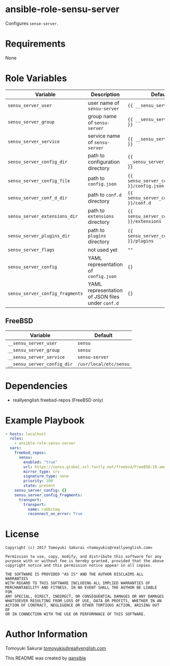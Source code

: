 # ansible-role-sensu-server

Configures `sense-server`.

# Requirements

None

# Role Variables

| Variable | Description | Default |
|----------|-------------|---------|
| `sensu_server_user` | user name of `sensu-server` | `{{ __sensu_server_user }}` |
| `sensu_server_group` | group name of `sensu-server` | `{{ __sensu_server_group }}` |
| `sensu_server_service` | service name of `sensu-server` | `{{ __sensu_server_service }}` |
| `sensu_server_config_dir` | path to configuration directory | `{{ __sensu_server_config_dir }}` |
| `sensu_server_config_file` | path to `config.json` | `{{ sensu_server_config_dir }}/config.json` |
| `sensu_server_conf_d_dir` | path to `conf.d` directory | `{{ sensu_server_config_dir }}/conf.d` |
| `sensu_server_extensions_dir` | path to `extensions` directory | `{{ sensu_server_config_dir }}/extensions` |
| `sensu_server_plugins_dir` | path to `plugins` directory | `{{ sensu_server_config_dir }}/plugins` |
| `sensu_server_flags` | not used yet | `""` |
| `sensu_server_config` | YAML representation of `config.json` | `{}` |
| `sensu_server_config_fragments` | YAML representation of JSON files under `conf.d` | `{}` |


## FreeBSD

| Variable | Default |
|----------|---------|
| `__sensu_server_user` | `sensu` |
| `__sensu_server_group` | `sensu` |
| `__sensu_server_service` | `sensu-server` |
| `__sensu_server_config_dir` | `/usr/local/etc/sensu` |

# Dependencies

* reallyenglish.freebsd-repos (FreeBSD only)

# Example Playbook

```yaml
- hosts: localhost
  roles:
    - ansible-role-sensu-server
  vars:
    freebsd_repos:
      sensu:
        enabled: "true"
        url: https://sensu.global.ssl.fastly.net/freebsd/FreeBSD:10:amd64/
        mirror_type: srv
        signature_type: none
        priority: 100
        state: present
    sensu_server_config: {}
    sensu_server_config_fragments:
      transport:
        transport:
          name: rabbitmq
          reconnect_on_error: True
```

# License

```
Copyright (c) 2017 Tomoyuki Sakurai <tomoyukis@reallyenglish.com>

Permission to use, copy, modify, and distribute this software for any
purpose with or without fee is hereby granted, provided that the above
copyright notice and this permission notice appear in all copies.

THE SOFTWARE IS PROVIDED "AS IS" AND THE AUTHOR DISCLAIMS ALL WARRANTIES
WITH REGARD TO THIS SOFTWARE INCLUDING ALL IMPLIED WARRANTIES OF
MERCHANTABILITY AND FITNESS. IN NO EVENT SHALL THE AUTHOR BE LIABLE FOR
ANY SPECIAL, DIRECT, INDIRECT, OR CONSEQUENTIAL DAMAGES OR ANY DAMAGES
WHATSOEVER RESULTING FROM LOSS OF USE, DATA OR PROFITS, WHETHER IN AN
ACTION OF CONTRACT, NEGLIGENCE OR OTHER TORTIOUS ACTION, ARISING OUT OF
OR IN CONNECTION WITH THE USE OR PERFORMANCE OF THIS SOFTWARE.
```

# Author Information

Tomoyuki Sakurai <tomoyukis@reallyenglish.com>

This README was created by [qansible](https://github.com/trombik/qansible)

